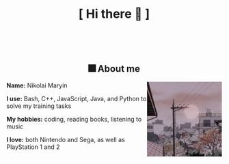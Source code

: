 
<body>
<h1 align="center">[  Hi there 🐙 ]</h1>

<br><br><br>

<div>
<h2 align="center"> 🎆 About me </h2>

<div align="center">
    <img src="assets/sun.jpg" align="right" width="175">
</div>
<b>Name:</b> Nikolai Maryin

<b>I use:</b> Bash, C++, JavaScript, Java, and Python to solve my training tasks

<b>My hobbies:</b> coding, reading books, listening to music

<b>I love:</b> both Nintendo and Sega, as well as PlayStation 1 and 2

<br><br><br>
</div>

</body>